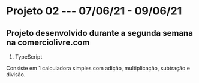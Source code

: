 # Projeto 02 --- 07/06/21 - 09/06/21

<h2> Projeto desenvolvido durante a segunda semana na <b>comerciolivre.com</b> </h2>

<ol> 
<li> TypeScript</li>
</ol>

<hp> Consiste em 1 calculadora simples com adição, multiplicação, subtração e divisão.</hp>

